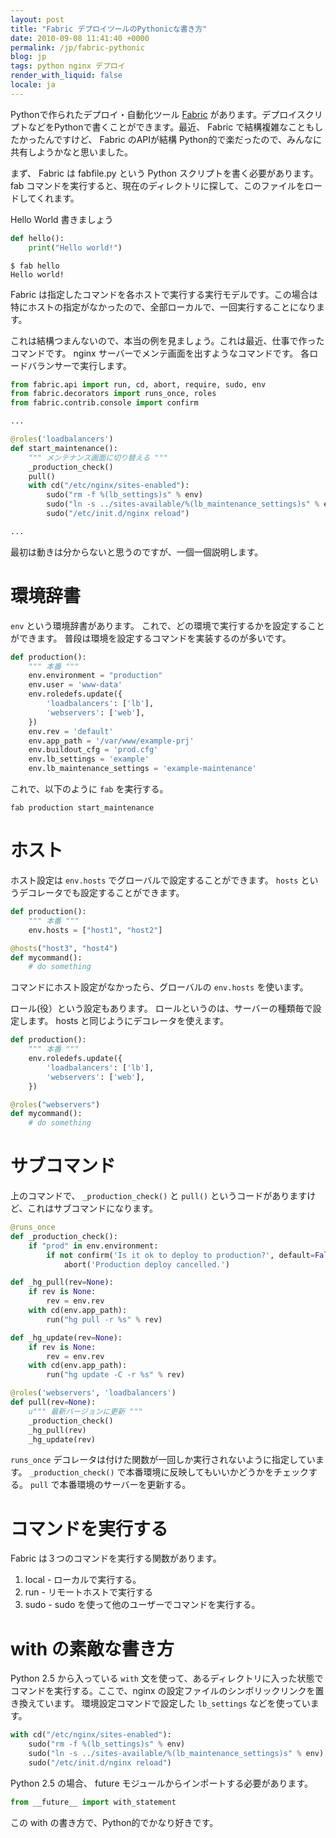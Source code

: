 ```yaml
---
layout: post
title: "Fabric デプロイツールのPythonicな書き方"
date: 2010-09-08 11:41:40 +0000
permalink: /jp/fabric-pythonic
blog: jp
tags: python nginx デプロイ
render_with_liquid: false
locale: ja
---
```


<!-- textlint-disable alex -->

Pythonで作られたデプロイ・自動化ツール [Fabric](http://www.fabfile.org/)
があります。デプロイスクリプトなどをPythonで書くことができます。最近、
Fabric で結構複雑なこともしたかったんですけど、 Fabric のAPIが結構
Python的で楽だったので、みんなに共有しようかなと思いました。

まず、 Fabric は fabfile.py という Python スクリプトを書く必要があります。 fab
コマンドを実行すると、現在のディレクトリに探して、このファイルをロードしてくれます。

Hello World 書きましょう

```python
def hello():
    print("Hello world!")
```

```text
$ fab hello
Hello world!
```

Fabric
は指定したコマンドを各ホストで実行する実行モデルです。この場合は特にホストの指定がなかったので、全部ローカルで、一回実行することになります。

これは結構つまんないので、本当の例を見ましょう。これは最近、仕事で作ったコマンドです。 nginx
サーバーでメンテ画面を出すようなコマンドです。
各ロードバランサーで実行します。

```python
from fabric.api import run, cd, abort, require, sudo, env
from fabric.decorators import runs_once, roles
from fabric.contrib.console import confirm

...

@roles('loadbalancers')
def start_maintenance():
    """ メンテナンス画面に切り替える """
    _production_check()
    pull()
    with cd("/etc/nginx/sites-enabled"):
        sudo("rm -f %(lb_settings)s" % env)
        sudo("ln -s ../sites-available/%(lb_maintenance_settings)s" % env)
        sudo("/etc/init.d/nginx reload")

...
```

最初は動きは分からないと思うのですが、一個一個説明します。

# 環境辞書

`env` という環境辞書があります。 これで、どの環境で実行するかを設定することができます。
普段は環境を設定するコマンドを実装するのが多いです。

```python
def production():
    """ 本番 """
    env.environment = "production"
    env.user = 'www-data'
    env.roledefs.update({
        'loadbalancers': ['lb'],
        'webservers': ['web'],
    })
    env.rev = 'default'
    env.app_path = '/var/www/example-prj'
    env.buildout_cfg = 'prod.cfg'
    env.lb_settings = 'example'
    env.lb_maintenance_settings = 'example-maintenance'
```

これで、以下のように `fab` を実行する。

```shell
fab production start_maintenance
```

# ホスト

ホスト設定は `env.hosts` でグローバルで設定することができます。 `hosts` というデコレータでも設定することができます。

```python
def production():
    """ 本番 """
    env.hosts = ["host1", "host2"]

@hosts("host3", "host4")
def mycommand():
    # do something
```

コマンドにホスト設定がなかったら、グローバルの `env.hosts` を使います。

ロール(役）という設定もあります。 ロールというのは、サーバーの種類毎で設定します。 hosts と同じようにデコレータを使えます。

```python
def production():
    """ 本番 """
    env.roledefs.update({
        'loadbalancers': ['lb'],
        'webservers': ['web'],
    })

@roles("webservers")
def mycommand():
    # do something
```

# サブコマンド

上のコマンドで、 `_production_check()` と `pull()` というコードがありますけど、これはサブコマンドになります。

```python
@runs_once
def _production_check():
    if "prod" in env.environment:
        if not confirm('Is it ok to deploy to production?', default=False):
            abort('Production deploy cancelled.')

def _hg_pull(rev=None):
    if rev is None:
        rev = env.rev
    with cd(env.app_path):
        run("hg pull -r %s" % rev)

def _hg_update(rev=None):
    if rev is None:
        rev = env.rev
    with cd(env.app_path):
        run("hg update -C -r %s" % rev)

@roles('webservers', 'loadbalancers')
def pull(rev=None):
    u""" 最新バージョンに更新 """
    _production_check()
    _hg_pull(rev)
    _hg_update(rev)
```

`runs_once` デコレータは付けた関数が一回しか実行されないように指定しています。 `_production_check()`
で本番環境に反映してもいいかどうかをチェックする。 `pull` で本番環境のサーバーを更新する。

# コマンドを実行する

Fabric は３つのコマンドを実行する関数があります。

1. local - ローカルで実行する。
2. run - リモートホストで実行する
3. sudo - sudo を使って他のユーザーでコマンドを実行する。

# with の素敵な書き方

Python 2.5 から入っている `with` 文を使って、あるディレクトリに入った状態でコマンドを実行する。ここで、nginx
の設定ファイルのシンボリックリンクを置き換えています。 環境設定コマンドで設定した `lb_settings`
などを使っています。

```python
with cd("/etc/nginx/sites-enabled"):
    sudo("rm -f %(lb_settings)s" % env)
    sudo("ln -s ../sites-available/%(lb_maintenance_settings)s" % env)
    sudo("/etc/init.d/nginx reload")
```

Python 2.5 の場合、 future モジュールからインポートする必要があります。

```python
from __future__ import with_statement
```

この with の書き方で、Python的でかなり好きです。

<!-- textlint-enable alex -->
